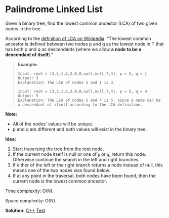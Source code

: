 # Palindrome Linked List

Given a binary tree, find the lowest common ancestor (LCA) of two given nodes in the tree.

According to the [definition of LCA on Wikipedia](https://en.wikipedia.org/wiki/Lowest_common_ancestor): “The lowest common ancestor is defined between two nodes p and q as the lowest node in T that has both p and q as descendants (where we allow **a node to be a descendant of itself**).”

> **Example:**
>
> ```
> Input: root = [3,5,1,6,2,0,8,null,null,7,4], p = 5, q = 1
> Output: 3
> Explanation: The LCA of nodes 5 and 1 is 3.
> 
> Input: root = [3,5,1,6,2,0,8,null,null,7,4], p = 5, q = 4
> Output: 5
> Explanation: The LCA of nodes 5 and 4 is 5, since a node can be a descendant of itself according to the LCA definition.
> ```

**Note:**

- All of the nodes' values will be unique.
- p and q are different and both values will exist in the binary tree.



**Idea:** 

1. Start traversing the tree from the root node.
2. If the current node itself is null or one of `p` or `q`, return this node. Otherwise continue the search in the left and right branches.
3. If either of the left or the right branch returns a node instead of null, this means one of the two nodes was found below.
4. If at any point in the traversal, both nodes have been found, then the current node is the lowest common ancestor.



Time complexity: O(N).

Space complexity: O(N).



**Solution:** [C++](./solution.h)	[Test](./Test.cpp)